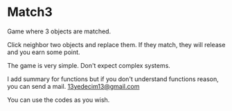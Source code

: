# Match3
Game where 3 objects are matched.

Click neighbor two objects and replace them. If they match, they will release and you earn some point.

The game is very simple. Don't expect complex systems.

I add summary for functions but if you don't understand functions reason, you can send a mail. 13yedecim13@gmail.com

You can use the codes as you wish.
